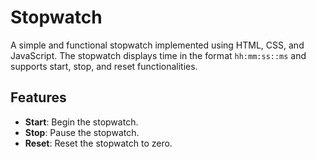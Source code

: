 # Stopwatch

A simple and functional stopwatch implemented using HTML, CSS, and JavaScript. The stopwatch displays time in the format `hh:mm:ss::ms` and supports start, stop, and reset functionalities.

## Features

- **Start**: Begin the stopwatch.
- **Stop**: Pause the stopwatch.
- **Reset**: Reset the stopwatch to zero.

